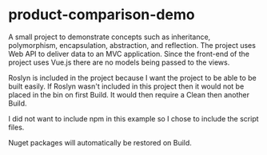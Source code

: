 # product-comparison-demo
A small project to demonstrate concepts such as inheritance, polymorphism, encapsulation, abstraction, and reflection.
The project uses Web API to deliver data to an MVC application. 
Since the front-end of the project uses Vue.js there are no models being passed to the views.

Roslyn is included in the project because I want the project to be able to be built easily.
If Roslyn wasn't included in this project then it would not be placed in the bin on first Build.
It would then require a Clean then another Build.

I did not want to include npm in this example so I chose to include the script files.

Nuget packages will automatically be restored on Build.
